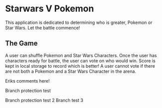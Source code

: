 # Starwars V Pokemon

This application is dedicated to determining who is greater, Pokemon or Star Wars. Let the battle commence!

## The Game

A user can shuffle Pokemon and Star Wars Characters. Once the user has characters ready for battle, the user can vote on who would win. Score is kept in local storage to record which is better! A user cannot vote if there are not both a Pokemon and a Star Wars Character in the arena.

Eriks comments here!

Branch protection test

Branch protection test 2
Branch test 3
